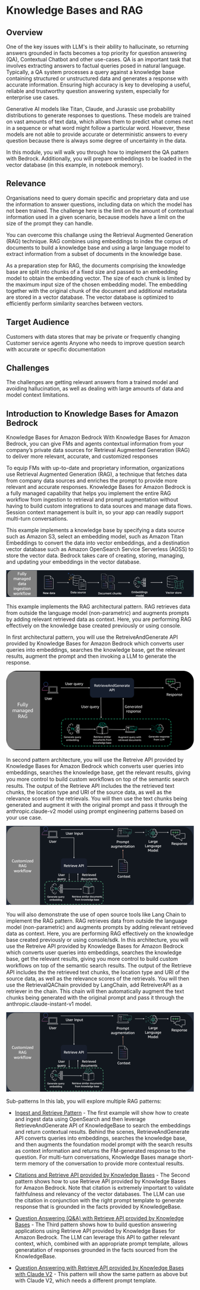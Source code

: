 # Knowledge Bases and RAG
## Overview
One of the key issues with LLM's is their ability to hallucinate, so returning answers grounded in facts becomes a top priority for question answering (QA), Contextual Chatbot and other use-cases. QA is an important task that involves extracting answers to factual queries posed in natural language. Typically, a QA system processes a query against a knowledge base containing structured or unstructured data and generates a response with accurate information. Ensuring high accuracy is key to developing a useful, reliable and trustworthy question answering system, especially for enterprise use cases.

Generative AI models like Titan, Claude, and Jurassic use probability distributions to generate responses to questions. These models are trained on vast amounts of text data, which allows them to predict what comes next in a sequence or what word might follow a particular word. However, these models are not able to provide accurate or deterministic answers to every question because there is always some degree of uncertainty in the data.

In this module, you will walk you through how to implement the QA pattern with Bedrock. Additionally, you will prepare embeddings to be loaded in the vector database (in this example, in notebook memory).

## Relevance
Organisations need to query domain specific and proprietary data and use the information to answer questions, including data on which the model has not been trained. The challenge here is the limit on the amount of contextual information used in a given scenario, because models have a limit on the size of the prompt they can handle.

You can overcome this challange using the Retrieval Augmented Generation (RAG) technique. RAG combines using embeddings to index the corpus of documents to build a knowledge base and using a large language model to extract information from a subset of documents in the knowledge base.

As a preparation step for RAG, the documents comprising the knowledge base are split into chunks of a fixed size and passed to an embedding model to obtain the embedding vector. The size of each chunk is limited by the maximum input size of the chosen embedding model. The embedding together with the original chunk of the document and additional metadata are stored in a vector database. The vector database is optimized to efficiently perform similarity searches between vectors.

## Target Audience
Customers with data stores that may be private or frequently changing
Customer service agents
Anyone who needs to improve question search with accurate or specific documentation


## Challenges
The challenges are getting relevant answers from a trained model and avoiding hallucination, as well as dealing with large amounts of data and model context limitations.

## Introduction to Knowledge Bases for Amazon Bedrock
Knowledge Bases for Amazon Bedrock With Knowledge Bases for Amazon Bedrock, you can give FMs and agents contextual information from your company’s private data sources for Retrieval Augmented Generation (RAG) to deliver more relevant, accurate, and customized responses

To equip FMs with up-to-date and proprietary information, organizations use Retrieval Augmented Generation (RAG), a technique that fetches data from company data sources and enriches the prompt to provide more relevant and accurate responses. Knowledge Bases for Amazon Bedrock is a fully managed capability that helps you implement the entire RAG workflow from ingestion to retrieval and prompt augmentation without having to build custom integrations to data sources and manage data flows. Session context management is built in, so your app can readily support multi-turn conversations.

This example implements a knowledge base by specifying a data source such as Amazon S3, select an embedding model, such as Amazon Titan Embeddings to convert the data into vector embeddings, and a destination vector database such as Amazon OpenSearch Service Serverless (AOSS) to store the vector data. Bedrock takes care of creating, storing, managing, and updating your embeddings in the vector database.

![FullData ingesion workflow](imgs/120-add-knowledge-base.png)

This example implements the RAG architectural pattern. RAG retrieves data from outside the language model (non-parametric) and augments prompts by adding relevant retrieved data as context. Here, you are performing RAG effectively on the knowledge base created previously or using console.

In first architectural pattern, you will use the RetreiveAndGenerate API provided by Knowledge Bases for Amazon Bedrock which converts user queries into embeddings, searches the knowledge base, get the relevant results, augment the prompt and then invoking a LLM to generate the response.

![Full Managed RAG](imgs/120-rag-RetrieveAndGenerateAPI-KB.png)

In second pattern architecture, you will use the Retreive API provided by Knowledge Bases for Amazon Bedrock which converts user queries into embeddings, searches the knowledge base, get the relevant results, giving you more control to build custom workﬂows on top of the semantic search results. The output of the Retrieve API includes the the retrieved text chunks, the location type and URI of the source data, as well as the relevance scores of the retrievals. You will then use the text chunks being generated and augment it with the original prompt and pass it through the anthropic.claude-v2 model using prompt engineering patterns based on your use case.

![Customized RAG workflow](imgs/120-rag-RetrieveAPI-KB.png)

You will also demonstrate the use of open source tools like Lang Chain to implement the RAG pattern. RAG retrieves data from outside the language model (non-parametric) and augments prompts by adding relevant retrieved data as context. Here, you are performing RAG effectively on the knowledge base created previously or using console/sdk. In this architecture, you will use the Retreive API provided by Knowledge Bases for Amazon Bedrock which converts user queries into embeddings, searches the knowledge base, get the relevant results, giving you more control to build custom workﬂows on top of the semantic search results. The output of the Retrieve API includes the the retrieved text chunks, the location type and URI of the source data, as well as the relevance scores of the retrievals. You will then use the RetrievalQAChain provided by LangChain, add RetreiverAPI as a retriever in the chain. This chain will then automatically augment the text chunks being generated with the original prompt and pass it through the anthropic.claude-instant-v1 model.

![Customized RAG workflow](imgs/120-rag-RetrieveAPI-KB.png)


Sub-patterns
In this lab, you will explore multiple RAG patterns:

- [Ingest and Retrieve Pattern](src/02_KnowledgeBases_and_RAG/0_create_ingest_documents_test_kb.ipynb)   - The first example will show how to create and ingest data using OpenSearch and then leverage RetrieveAndGenerate API of KnowledgeBase to search the embeddings and return contextual results. Behind the scenes, RetrieveAndGenerate API converts queries into embeddings, searches the knowledge base, and then augments the foundation model prompt with the search results as context information and returns the FM-generated response to the question. For multi-turn conversations, Knowledge Bases manage short-term memory of the conversation to provide more contextual results.

- [Citations and Retrieve API provided by Knowledge Bases](src/02_KnowledgeBases_and_RAG/1_managed-rag-kb-retrieve-generate-api.ipynb)    - The Second pattern shows how to use Retrieve API provided by Knowledge Bases for Amazon Bedrock. Note that citation is extremely important to validate faithfulness and relevancy of the vector databases. The LLM can use the citation in conjunction with the right prompt template to generate response that is grounded in the facts provided by KnowledgeBase.

- [Question Answering (Q&A) with Retrieve API provided by Knowledge Bases](src/02_KnowledgeBases_and_RAG/2_Langchain-rag-retrieve-api-mistral-and-claude-v2.ipynb)    - The Third pattern shows how to build question answering applications using Retrieve API provided by Knowledge Bases for Amazon Bedrock. The LLM can leverage this API to gather relevant context, which, combined with an appropriate prompt template, allows generatation of responses grounded in the facts sourced from the KnowledgeBase.

- [Question Answering with Retrieve API provided by Knowledge Bases with Claude V2](src/02_KnowledgeBases_and_RAG/3_Langchain-rag-retrieve-api-claude-3.ipynb)  - This pattern will show the same pattern as above but with Claude V2, which needs a different prompt template.
